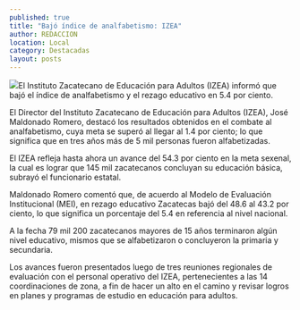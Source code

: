 ```yaml
---
published: true
title: "Bajó índice de analfabetismo: IZEA"
author: REDACCION
location: Local
category: Destacadas
layout: posts
---
```


![](http://i.imgur.com/invilKlm.jpg)El Instituto Zacatecano de Educación para Adultos (IZEA) informó que bajó el índice de analfabetismo y el rezago educativo en 5.4 por ciento.
 
El Director del Instituto Zacatecano de Educación para Adultos (IZEA), José Maldonado Romero, destacó los resultados obtenidos en el combate al analfabetismo, cuya meta se superó al llegar al 1.4  por ciento; lo que significa que en tres años más de 5 mil personas fueron alfabetizadas.
 
El IZEA refleja hasta ahora un avance del 54.3 por ciento en la meta sexenal, la cual es lograr que 145 mil zacatecanos concluyan su educación básica, subrayó el funcionario estatal.
 
Maldonado Romero comentó que, de acuerdo al Modelo de Evaluación Institucional (MEI), en rezago educativo Zacatecas bajó del 48.6  al 43.2 por ciento, lo que significa un porcentaje del 5.4 en referencia al nivel nacional.
 
A la fecha 79 mil 200 zacatecanos mayores de 15 años terminaron algún nivel educativo, mismos que se alfabetizaron o concluyeron la primaria y secundaria.
 
Los avances fueron presentados luego de tres reuniones regionales de evaluación con el personal operativo del IZEA, pertenecientes a las 14 coordinaciones de zona, a fin de hacer un alto en el camino y revisar logros en planes y programas de estudio en educación para adultos.
